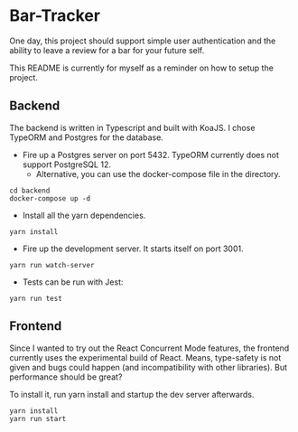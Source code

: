 # Bar-Tracker
One day, this project should support simple user authentication and the ability to leave a review for a bar for 
your future self.

This README is currently for myself as a reminder on how to setup the project.

## Backend
The backend is written in Typescript and built with KoaJS. I chose TypeORM and Postgres for the database.

* Fire up a Postgres server on port 5432. TypeORM currently does not support PostgreSQL 12.
    * Alternative, you can use the docker-compose file in the directory.
    
````
cd backend
docker-compose up -d
````

* Install all the yarn dependencies.

````
yarn install
````

* Fire up the development server. It starts itself on port 3001.

````
yarn run watch-server
````

* Tests can be run with Jest:

````
yarn run test
````

## Frontend
Since I wanted to try out the React Concurrent Mode features, the frontend currently uses the experimental build of 
React. Means, type-safety is not given and bugs could happen (and incompatibility with other libraries). But performance
should be great?

To install it, run yarn install and startup the dev server afterwards.

````
yarn install
yarn run start
````
